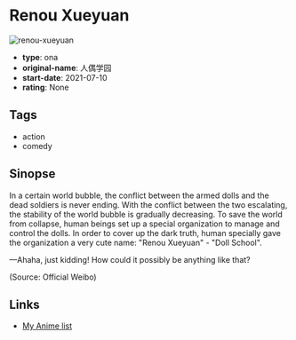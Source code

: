 # Renou Xueyuan

![renou-xueyuan](https://cdn.myanimelist.net/images/anime/1506/116008.jpg)

-   **type**: ona
-   **original-name**: 人偶学园
-   **start-date**: 2021-07-10
-   **rating**: None

## Tags

-   action
-   comedy

## Sinopse

In a certain world bubble, the conflict between the armed dolls and the dead soldiers is never ending. With the conflict between the two escalating, the stability of the world bubble is gradually decreasing. To save the world from collapse, human beings set up a special organization to manage and control the dolls. In order to cover up the dark truth, human specially gave the organization a very cute name: "Renou Xueyuan" - "Doll School".

—Ahaha, just kidding! How could it possibly be anything like that?

(Source: Official Weibo)

## Links

-   [My Anime list](https://myanimelist.net/anime/49275/Renou_Xueyuan)
